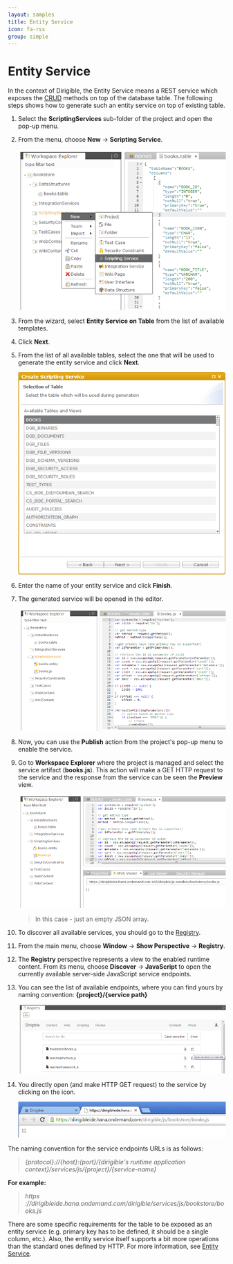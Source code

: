 ```yaml
---
layout: samples
title: Entity Service
icon: fa-rss
group: simple
---
```


Entity Service
===

In the context of Dirigible, the Entity Service means a REST service which exposes the [CRUD](http://en.wikipedia.org/wiki/Create,\_read,\_update\_and\_delete) methods on top of the database table. The following steps shows how to generate such an entity service on top of existing table.

1. Select the **ScriptingServices** sub-folder of the project and open the pop-up menu.
2. From the menu, choose **New** -> **Scripting Service**.

	![Entity Service](bookstore/16_books_entity_service_menu.png)

3. From the wizard, select **Entity Service on Table** from the list of available templates.
4. Click **Next**.
5. From the list of all available tables, select the one that will be used to generate the entity service and click **Next**.

	![Entity Service](bookstore/18_books_entity_service_wizard_2.png)

6. Enter the name of your entity service and click **Finish**.
7. The generated service will be opened in the editor.

	![Entity Service](bookstore/20_books_entity_service_content.png)

8. Now, you can use the **Publish** action from the project's pop-up menu to enable the service.
9. Go to **Workspace Explorer** where the project is managed and select the service artifact (**books.js**). This action will make a GET HTTP request to the service and the response from the service can be seen the **Preview** view.

	![Entity Service](bookstore/22_books_entity_service_test.png)

	> In this case - just an empty JSON array.

10. To discover all available services, you should go to the [Registry](../help/registry.html).
11. From the main menu, choose **Window** -> **Show Perspective** -> **Registry**.
12. The **Registry** perspective represents a view to the enabled runtime content. From its menu, choose **Discover** -> **JavaScript** to open the currently available server-side JavaScript service endpoints.

13. You can see the list of available endpoints, where you can find yours by naming convention: **{project}/{service path}**

	![Entity Service](bookstore/25_books_entity_service_registry_2.png)

14. You directly open (and make HTTP GET request) to the service by clicking on the icon.

	![Entity Service](bookstore/26_books_entity_service_registry_3.png)


The naming convention for the service endpoints URLs is as follows:

> *{protocol}://{host}:{port}/{dirigible's runtime application context}/services/js/{project}/{service-name}*

**For example:**

> *https ://dirigibleide.hana.ondemand.com/dirigible/services/js/bookstore/books.js*


There are some specific requirements for the table to be exposed as an entity service (e.g. primary key has to be defined, it should be a single column, etc.). Also, the entity service itself supports a bit more operations than the standard ones defined by HTTP. For more information, see [Entity Service](../help/entity_service.html).